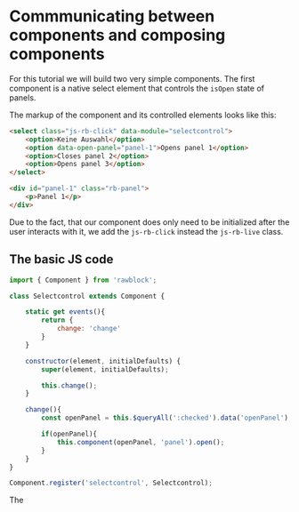 # Commmunicating between components and composing components

For this tutorial we will build two very simple components. The first component is a native select element that controls the `isOpen` state of panels.

The markup of the component and its controlled elements looks like this:

```html
<select class="js-rb-click" data-module="selectcontrol">
	<option>Keine Auswahl</option>
    <option data-open-panel="panel-1">Opens panel 1</option>
    <option>Closes panel 2</option>
    <option>Opens panel 3</option>
</select>

<div id="panel-1" class="rb-panel">
    <p>Panel 1</p>
</div>
```

Due to the fact, that our component does only need to be initialized after the user interacts with it, we add the `js-rb-click` instead the `js-rb-live` class.

## The basic JS code

```js
import { Component } from 'rawblock';

class Selectcontrol extends Component {

    static get events(){
        return {
            change: 'change'
        }
    }

    constructor(element, initialDefaults) {
        super(element, initialDefaults);

        this.change();
    }

    change(){
        const openPanel = this.$queryAll(':checked').data('openPanel');

        if(openPanel){
            this.component(openPanel, 'panel').open();
        }
    }
}

Component.register('selectcontrol', Selectcontrol);
```

The

